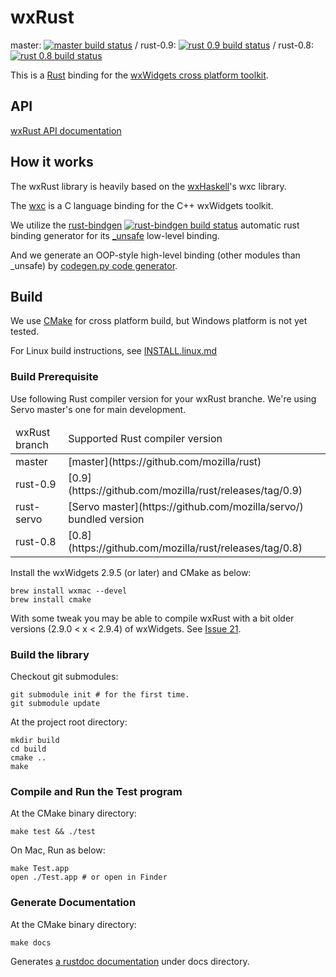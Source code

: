 # wxRust

master: [![master build status](https://travis-ci.org/kenz-gelsoft/wxRust.png?branch=master)](https://travis-ci.org/kenz-gelsoft/wxRust)
/ rust-0.9: [![rust 0.9 build status](https://travis-ci.org/kenz-gelsoft/wxRust.png?branch=rust-0.9)](https://travis-ci.org/kenz-gelsoft/wxRust)
/ rust-0.8: [![rust 0.8 build status](https://travis-ci.org/kenz-gelsoft/wxRust.png?branch=rust-0.8)](https://travis-ci.org/kenz-gelsoft/wxRust)

This is a [Rust](http://www.rust-lang.org/) binding for the [wxWidgets cross platform toolkit](http://www.wxwidgets.org/).

## API

[wxRust API documentation](http://kenz-gelsoft.github.io/wxRust/)

## How it works

The wxRust library is heavily based on the [wxHaskell](http://www.haskell.org/haskellwiki/WxHaskell)'s wxc library.

The [wxc](https://github.com/wxHaskell/wxHaskell/tree/master/wxc) is a C language binding for the C++ wxWidgets toolkit.

We utilize the [rust-bindgen](https://github.com/crabtw/rust-bindgen) [![rust-bindgen build status](https://api.travis-ci.org/crabtw/rust-bindgen.png?branch=master)](https://travis-ci.org/crabtw/rust-bindgen) automatic rust binding generator for its [_unsafe](http://kenz-gelsoft.github.io/wxRust/src/wx/src/_unsafe.rs.html) low-level binding.

And we generate an OOP-style high-level binding (other modules than _unsafe) by [codegen.py code generator](https://github.com/kenz-gelsoft/wxRust/blob/rust-servo/src/codegen.py).

## Build

We use [CMake](http://www.cmake.org/) for cross platform build, but Windows platform is not yet tested.

For Linux build instructions, see [INSTALL.linux.md](INSTALL.linux.md)

### Build Prerequisite

Use following Rust compiler version for your wxRust branche. We're using Servo master's one for main development.

<table>
<thead>
<tr><td>wxRust branch</td><td>Supported Rust compiler version</td></tr>
</thead>
<tbody>
<tr><td>master</td><td>[master](https://github.com/mozilla/rust)</td></tr>
<tr><td>rust-0.9</td><td>[0.9](https://github.com/mozilla/rust/releases/tag/0.9)</td></tr>
<tr><td>rust-servo</td><td>[Servo master](https://github.com/mozilla/servo/) bundled version</td></tr>
<tr><td>rust-0.8</td><td>[0.8](https://github.com/mozilla/rust/releases/tag/0.8)</td></tr>
</tbody>
</table>

Install the wxWidgets 2.9.5 (or later) and CMake as below:

    brew install wxmac --devel
    brew install cmake

With some tweak you may be able to compile wxRust with a bit older versions (2.9.0 < x < 2.9.4) of wxWidgets. See [Issue 21](https://github.com/kenz-gelsoft/wxRust/issues/21#issuecomment-31661394).

### Build the library

Checkout git submodules:

    git submodule init # for the first time.
    git submodule update

At the project root directory:

    mkdir build
    cd build
    cmake ..
    make

### Compile and Run the Test program

At the CMake binary directory:

    make test && ./test

On Mac, Run as below:

    make Test.app
    open ./Test.app # or open in Finder

### Generate Documentation

At the CMake binary directory:

    make docs

Generates [a rustdoc documentation](http://kenz-gelsoft.github.io/wxRust/) under docs directory.
